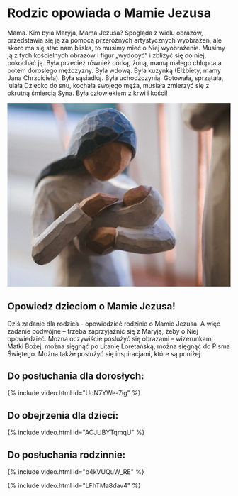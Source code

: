 # Rodzic opowiada o Mamie Jezusa

Mama. Kim była  Maryja, Mama Jezusa? Spogląda z wielu obrazów, przedstawia się ją za pomocą przeróżnych artystycznych wyobrażeń, ale skoro ma się stać nam bliska, to musimy mieć o Niej wyobrażenie. Musimy ją z tych kościelnych obrazów i figur „wydobyć” i zbliżyć się do niej, pokochać ją. Była przecież również córką, żoną, mamą małego chłopca a potem dorosłego mężczyzny. Była wdową. Była kuzynką (Elżbiety, mamy Jana Chrzciciela). Była sąsiadką. Była uchodźczynią. Gotowała, sprzątała, lulała Dziecko do snu, kochała swojego męża, musiała zmierzyć się z okrutną śmiercią Syna. Była człowiekiem z krwi i kości!

![Zdjęcie](/img/2021-12-08.jpg)

## Opowiedz dzieciom o Mamie Jezusa!

Dziś zadanie dla rodzica - opowiedzieć rodzinie o Mamie Jezusa.  A więc zadanie podwójne – trzeba zaprzyjaźnić się z Maryją, żeby o Niej opowiedzieć. Można oczywiście posłużyć się obrazami – wizerunkami Matki Bożej, można sięgnąć po Litanię Loretańską, można sięgnąć do Pisma Świętego. Można także posłużyć się inspiracjami, które są poniżej.

## Do posłuchania dla dorosłych:

{% include video.html id="UqN7YWe-7ig" %}

## Do obejrzenia dla dzieci:

{% include video.html id="ACJUBYTqmqU" %}

## Do posłuchania rodzinnie:

{% include video.html id="b4kVUQuW_RE" %}

{% include video.html id="LFhTMa8dav4" %}
